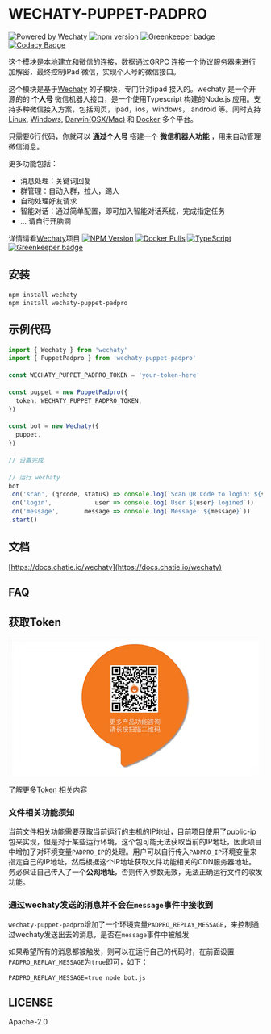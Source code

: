 # WECHATY-PUPPET-PADPRO

[![Powered by Wechaty](https://img.shields.io/badge/Powered%20By-Wechaty-blue.svg)](https://github.com/chatie/wechaty)
[![npm version](https://badge.fury.io/js/wechaty-puppet-padpro.svg)](https://badge.fury.io/js/wechaty-puppet-padpro)
[![Greenkeeper badge](https://badges.greenkeeper.io/botorange/wechaty-puppet-padpro.svg)](https://greenkeeper.io/)
[![Codacy Badge](https://api.codacy.com/project/badge/Grade/cb818825ff8146bab6a040febb5bd3c3)](https://app.codacy.com/app/windmemory/wechaty-puppet-padpro?utm_source=github.com&utm_medium=referral&utm_content=botorange/wechaty-puppet-padpro&utm_campaign=Badge_Grade_Settings)

这个模块是本地建立和微信的连接，数据通过GRPC 连接一个协议服务器来进行加解密，最终控制iPad 微信，实现个人号的微信接口。

这个模块是基于[Wechaty](https://github.com/Chatie/wechaty/) 的子模块，专门针对ipad 接入的。wechaty 是一个开源的的 **个人号** 微信机器人接口，是一个使用Typescript 构建的Node.js 应用。支持多种微信接入方案，包括网页，ipad，ios，windows， android 等。同时支持[Linux](https://travis-ci.com/chatie/wechaty), [Windows](https://ci.appveyor.com/project/chatie/wechaty), [Darwin\(OSX/Mac\)](https://travis-ci.com/chatie/wechaty) 和 [Docker](https://app.shippable.com/github/Chatie/wechaty) 多个平台。

只需要6行代码，你就可以 **通过个人号** 搭建一个 **微信机器人功能** ，用来自动管理微信消息。

更多功能包括：

* 消息处理：关键词回复
* 群管理：自动入群，拉人，踢人
* 自动处理好友请求
* 智能对话：通过简单配置，即可加入智能对话系统，完成指定任务
* ... 请自行开脑洞

详情请看[Wechaty](https://github.com/chatie/wechaty)项目 [![NPM Version](https://badge.fury.io/js/wechaty.svg)](https://badge.fury.io/js/wechaty) [![Docker Pulls](https://img.shields.io/docker/pulls/zixia/wechaty.svg?maxAge=2592000)](https://hub.docker.com/r/zixia/wechaty/) [![TypeScript](https://img.shields.io/badge/<%2F>-TypeScript-blue.svg)](https://www.typescriptlang.org/) [![Greenkeeper badge](https://badges.greenkeeper.io/Chatie/wechaty.svg)](https://greenkeeper.io/)

## 安装

```shell
npm install wechaty
npm install wechaty-puppet-padpro
```

## 示例代码

```ts
import { Wechaty } from 'wechaty'
import { PuppetPadpro } from 'wechaty-puppet-padpro'

const WECHATY_PUPPET_PADPRO_TOKEN = 'your-token-here'

const puppet = new PuppetPadpro({
  token: WECHATY_PUPPET_PADPRO_TOKEN,
})

const bot = new Wechaty({
  puppet,
})

// 设置完成

// 运行 wechaty
bot
.on('scan', (qrcode, status) => console.log(`Scan QR Code to login: ${status}\nhttps://api.qrserver.com/v1/create-qr-code/?data=${encodeURIComponent(qrcode)}`))
.on('login',            user => console.log(`User ${user} logined`))
.on('message',       message => console.log(`Message: ${message}`))
.start()
```

## 文档

[https://docs.chatie.io/wechaty](https://docs.chatie.io/wechaty)

## FAQ

## 获取Token

![contact](./image/contact.gif)

[了解更多Token 相关内容](https://github.com/lijiarui/wechaty-puppet-padchat/wiki/%E8%B4%AD%E4%B9%B0token)

### 文件相关功能须知

当前文件相关功能需要获取当前运行的主机的IP地址，目前项目使用了[public-ip](https://www.npmjs.com/package/public-ip)包来实现，但是对于某些运行环境，这个包可能无法获取当前的IP地址，因此项目中增加了对环境变量`PADPRO_IP`的处理。用户可以自行传入`PADPRO_IP`环境变量来指定自己的IP地址，然后根据这个IP地址获取文件功能相关的CDN服务器地址。务必保证自己传入了一个**公网地址**，否则传入参数无效，无法正确运行文件的收发功能。

### 通过wechaty发送的消息并不会在`message`事件中接收到

`wechaty-puppet-padpro`增加了一个环境变量`PADPRO_REPLAY_MESSAGE`，来控制通过wechaty发送出去的消息，是否在`message`事件中被触发

如果希望所有的消息都被触发，则可以在运行自己的代码时，在前面设置`PADPRO_REPLAY_MESSAGE`为`true`即可，如下：

```shell
PADPRO_REPLAY_MESSAGE=true node bot.js
```

## LICENSE

Apache-2.0
